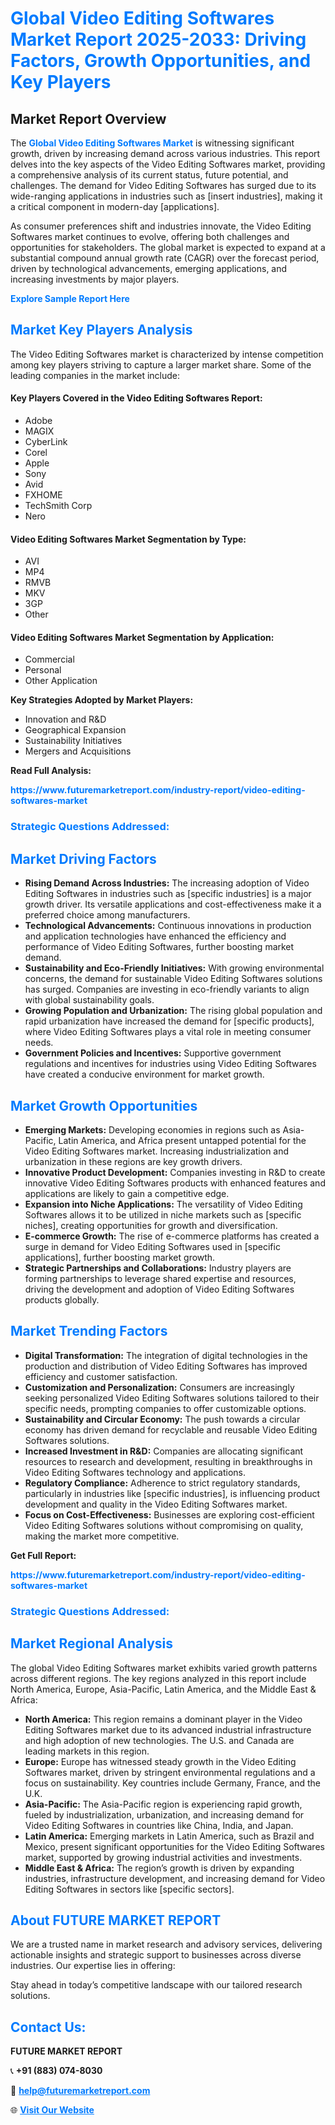 <h1 style="color: #007BFF;">Global Video Editing Softwares Market Report 2025-2033: Driving Factors, Growth Opportunities, and Key Players</h1>

<section id="overview">
<h2>Market Report Overview</h2>
<p>The <a href="https://www.futuremarketreport.com/industry-report/video-editing-softwares-market" style="color: #007BFF; text-decoration: none;"><strong>Global Video Editing Softwares Market</strong></a> is witnessing significant growth, driven by increasing demand across various industries. This report delves into the key aspects of the Video Editing Softwares market, providing a comprehensive analysis of its current status, future potential, and challenges. The demand for Video Editing Softwares has surged due to its wide-ranging applications in industries such as [insert industries], making it a critical component in modern-day [applications].</p>
<p>As consumer preferences shift and industries innovate, the Video Editing Softwares market continues to evolve, offering both challenges and opportunities for stakeholders. The global market is expected to expand at a substantial compound annual growth rate (CAGR) over the forecast period, driven by technological advancements, emerging applications, and increasing investments by major players.</p>
</section>

<section id="overview">
<p><a href="https://www.futuremarketreport.com/request-sample/reportId=105291" style="color: #007BFF; text-decoration: none;"><strong>Explore Sample Report Here</strong></a></p>
</section>

<section id="key-players">
<h2 style="color: #007BFF;">Market Key Players Analysis</h2>
<p>The Video Editing Softwares market is characterized by intense competition among key players striving to capture a larger market share. Some of the leading companies in the market include:</p>
<h4>Key Players Covered in the Video Editing Softwares Report:</h4>
<ul><li>Adobe</li><li>MAGIX</li><li>CyberLink</li><li>Corel</li><li>Apple</li><li>Sony</li><li>Avid</li><li>FXHOME</li><li>TechSmith Corp</li><li>Nero</li></ul>
<h4>Video Editing Softwares Market Segmentation by Type:</h4>
<ul><li>AVI</li><li>MP4</li><li>RMVB</li><li>MKV</li><li>3GP</li><li>Other</li></ul>

<h4>Video Editing Softwares Market Segmentation by Application:</h4>
<ul><li>Commercial</li><li>Personal</li><li>Other Application</li></ul>
<p><strong>Key Strategies Adopted by Market Players:</strong></p>
<ul>
<li>Innovation and R&D</li>
<li>Geographical Expansion</li>
<li>Sustainability Initiatives</li>
<li>Mergers and Acquisitions</li>
</ul>
</section>

<section>
<p><strong>Read Full Analysis: </strong></p><a href="https://www.futuremarketreport.com/industry-report/video-editing-softwares-market" style="color: #007BFF; text-decoration: none;"><strong>https://www.futuremarketreport.com/industry-report/video-editing-softwares-market</strong></a>
<h3 style="color: #007BFF;">Strategic Questions Addressed:</h3>
</section>

<section id="driving-factors">
<h2 style="color: #007BFF;">Market Driving Factors</h2>
<ul>
<li><strong>Rising Demand Across Industries:</strong> The increasing adoption of Video Editing Softwares in industries such as [specific industries] is a major growth driver. Its versatile applications and cost-effectiveness make it a preferred choice among manufacturers.</li>
<li><strong>Technological Advancements:</strong> Continuous innovations in production and application technologies have enhanced the efficiency and performance of Video Editing Softwares, further boosting market demand.</li>
<li><strong>Sustainability and Eco-Friendly Initiatives:</strong> With growing environmental concerns, the demand for sustainable Video Editing Softwares solutions has surged. Companies are investing in eco-friendly variants to align with global sustainability goals.</li>
<li><strong>Growing Population and Urbanization:</strong> The rising global population and rapid urbanization have increased the demand for [specific products], where Video Editing Softwares plays a vital role in meeting consumer needs.</li>
<li><strong>Government Policies and Incentives:</strong> Supportive government regulations and incentives for industries using Video Editing Softwares have created a conducive environment for market growth.</li>
</ul>
</section>

<section id="growth-opportunities">
<h2 style="color: #007BFF;">Market Growth Opportunities</h2>
<ul>
<li><strong>Emerging Markets:</strong> Developing economies in regions such as Asia-Pacific, Latin America, and Africa present untapped potential for the Video Editing Softwares market. Increasing industrialization and urbanization in these regions are key growth drivers.</li>
<li><strong>Innovative Product Development:</strong> Companies investing in R&D to create innovative Video Editing Softwares products with enhanced features and applications are likely to gain a competitive edge.</li>
<li><strong>Expansion into Niche Applications:</strong> The versatility of Video Editing Softwares allows it to be utilized in niche markets such as [specific niches], creating opportunities for growth and diversification.</li>
<li><strong>E-commerce Growth:</strong> The rise of e-commerce platforms has created a surge in demand for Video Editing Softwares used in [specific applications], further boosting market growth.</li>
<li><strong>Strategic Partnerships and Collaborations:</strong> Industry players are forming partnerships to leverage shared expertise and resources, driving the development and adoption of Video Editing Softwares products globally.</li>
</ul>
</section>

<section id="trending-factors">
<h2 style="color: #007BFF;">Market Trending Factors</h2>
<ul>
<li><strong>Digital Transformation:</strong> The integration of digital technologies in the production and distribution of Video Editing Softwares has improved efficiency and customer satisfaction.</li>
<li><strong>Customization and Personalization:</strong> Consumers are increasingly seeking personalized Video Editing Softwares solutions tailored to their specific needs, prompting companies to offer customizable options.</li>
<li><strong>Sustainability and Circular Economy:</strong> The push towards a circular economy has driven demand for recyclable and reusable Video Editing Softwares solutions.</li>
<li><strong>Increased Investment in R&D:</strong> Companies are allocating significant resources to research and development, resulting in breakthroughs in Video Editing Softwares technology and applications.</li>
<li><strong>Regulatory Compliance:</strong> Adherence to strict regulatory standards, particularly in industries like [specific industries], is influencing product development and quality in the Video Editing Softwares market.</li>
<li><strong>Focus on Cost-Effectiveness:</strong> Businesses are exploring cost-efficient Video Editing Softwares solutions without compromising on quality, making the market more competitive.</li>
</ul>
</section>

<section>
<p><strong>Get Full Report: </strong></p><a href="https://www.futuremarketreport.com/industry-report/video-editing-softwares-market" style="color: #007BFF; text-decoration: none;"><strong>https://www.futuremarketreport.com/industry-report/video-editing-softwares-market</strong></a>
<h3 style="color: #007BFF;">Strategic Questions Addressed:</h3>
</section>


<section id="regional-analysis">
<h2 style="color: #007BFF;">Market Regional Analysis</h2>
<p>The global Video Editing Softwares market exhibits varied growth patterns across different regions. The key regions analyzed in this report include North America, Europe, Asia-Pacific, Latin America, and the Middle East & Africa:</p>
<ul>
<li><strong>North America:</strong> This region remains a dominant player in the Video Editing Softwares market due to its advanced industrial infrastructure and high adoption of new technologies. The U.S. and Canada are leading markets in this region.</li>
<li><strong>Europe:</strong> Europe has witnessed steady growth in the Video Editing Softwares market, driven by stringent environmental regulations and a focus on sustainability. Key countries include Germany, France, and the U.K.</li>
<li><strong>Asia-Pacific:</strong> The Asia-Pacific region is experiencing rapid growth, fueled by industrialization, urbanization, and increasing demand for Video Editing Softwares in countries like China, India, and Japan.</li>
<li><strong>Latin America:</strong> Emerging markets in Latin America, such as Brazil and Mexico, present significant opportunities for the Video Editing Softwares market, supported by growing industrial activities and investments.</li>
<li><strong>Middle East & Africa:</strong> The region’s growth is driven by expanding industries, infrastructure development, and increasing demand for Video Editing Softwares in sectors like [specific sectors].</li>
</ul>
</section>

<footer>
<h2 style="color: #007BFF;">About FUTURE MARKET REPORT</h2>
<p>We are a trusted name in market research and advisory services, delivering actionable insights and strategic support to businesses across diverse industries. Our expertise lies in offering:</p>

<p>Stay ahead in today’s competitive landscape with our tailored research solutions.</p>

<h2 style="color: #007BFF;">Contact Us:</h2>
<p><strong>FUTURE MARKET REPORT</strong></p>
<p>📞 <strong>+91 (883) 074-8030</strong></p>
<p>📧 <strong><a href="mailto:help@futuremarketreport.com" style="color: #007BFF;">help@futuremarketreport.com</a></strong></p>
<p>🌐 <strong><a href="https://www.futuremarketreport.com/" style="color: #007BFF;">Visit Our Website</a></strong></p>
</footer>